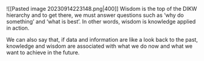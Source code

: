 ![[Pasted image 20230914223148.png|400]]
Wisdom is the top of the DIKW hierarchy and to get there, we must answer questions such as ‘why do something’ and ‘what is best’. In other words, wisdom is knowledge applied in action.

We can also say that, if data and information are like a look back to the past, knowledge and wisdom are associated with what we do now and what we want to achieve in the future.